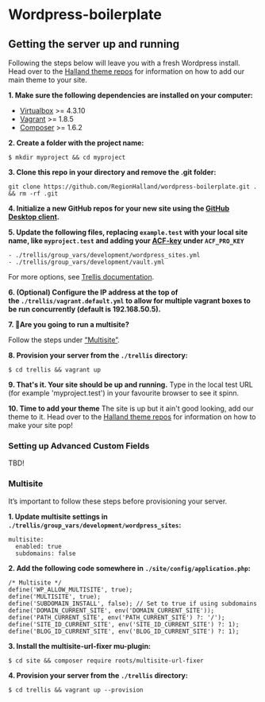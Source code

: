 # Wordpress-boilerplate
## Getting the server up and running

Following the steps below will leave you with a fresh Wordpress install. Head over to the [Halland theme repos](https://github.com/regionhalland/halland) for information on how to add our main theme to your site.

**1. Make sure the following dependencies are installed on your computer:**
- [Virtualbox](https://www.virtualbox.org/wiki/Downloads) >= 4.3.10
- [Vagrant](https://www.vagrantup.com/intro/getting-started/index.html) >= 1.8.5
- [Composer](https://getcomposer.org/) >= 1.6.2

**2. Create a folder with the project name:**

```
$ mkdir myproject && cd myproject
```

**3. Clone this repo in your directory and remove the .git folder:**

```
git clone https://github.com/RegionHalland/wordpress-boilerplate.git . && rm -rf .git
```

**4. Initialize a new GitHub repos for your new site using the [GitHub Desktop client](https://desktop.github.com/).**

**5. Update the following files, replacing `example.test` with your local site name, like `myproject.test` and adding your [ACF-key](#acf) under `ACF_PRO_KEY`**
```
- ./trellis/group_vars/development/wordpress_sites.yml
- ./trellis/group_vars/development/vault.yml
```

For more options, see [Trellis documentation](https://roots.io/trellis/docs/wordpress-sites/#options).

**6. (Optional) Configure the IP address at the top of the `./trellis/vagrant.default.yml` to allow for multiple vagrant boxes to be run concurrently (default is 192.168.50.5).**

**7. 🚨Are you going to run a multisite?** 

Follow the steps under [”Multisite”](#multisite).

**8. Provision your server from the `./trellis` directory:**
```
$ cd trellis && vagrant up
```

**9. That's it. Your site should be up and running.**
Type in the local test URL (for example 'myproject.test') in your favourite browser to see it spinn. 

**10. Time to add your theme**
The site is up but it ain't good looking, add our theme to it. Head over to the [Halland theme repos](https://github.com/regionhalland/halland) for information on how to make your site pop!

### <a name="acf"></a>Setting up Advanced Custom Fields

TBD!

### Multisite

It’s important to follow these steps before provisioning your server.

**1. Update multisite settings in `./trellis/group_vars/development/wordpress_sites`:**
```
multisite:
  enabled: true
  subdomains: false
```

**2. Add the following code somewhere in `./site/config/application.php`:**
```
/* Multisite */
define('WP_ALLOW_MULTISITE', true);
define('MULTISITE', true);
define('SUBDOMAIN_INSTALL', false); // Set to true if using subdomains
define('DOMAIN_CURRENT_SITE', env('DOMAIN_CURRENT_SITE'));
define('PATH_CURRENT_SITE', env('PATH_CURRENT_SITE') ?: '/');
define('SITE_ID_CURRENT_SITE', env('SITE_ID_CURRENT_SITE') ?: 1);
define('BLOG_ID_CURRENT_SITE', env('BLOG_ID_CURRENT_SITE') ?: 1);
```

**3. Install the multisite-url-fixer mu-plugin:**
```
$ cd site && composer require roots/multisite-url-fixer
```

**4. Provision your server from the `./trellis` directory:**
```
$ cd trellis && vagrant up --provision
```
